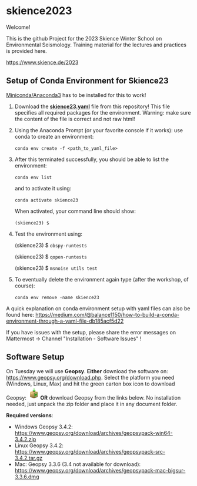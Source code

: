 # skience2023

Welcome!

This is the github Project for the 2023 Skience Winter School on Environmental Seismology. Training material for the lectures and practices is provided here.

https://www.skience.de/2023


## Setup of Conda Environment for Skience23

[Miniconda/Anaconda3](https://docs.conda.io/en/latest/miniconda.html) has to be installed for this to work!

1) Download the [__skience23.yaml__](https://raw.githubusercontent.com/heinerigel/skience2023/main/skience23.yaml) file from this repository! This file specifies all required packages for the environment. Warning: make sure the content of the file is correct and not raw html!

2) Using the Anaconda Prompt (or your favorite console if it works): use conda to create an environment: 
  
   ` conda env create -f <path_to_yaml_file> `

3) After this terminated successfully, you should be able to list the environment: 
   
   ` conda env list `
   
   and to activate it using: 
   
   ` conda activate skience23 `

   When activated, your command line should show:
   
   ` (skience23) $ `  

4) Test the environment using: 
   
   (skience23) $ ` obspy-runtests `
   
   (skience23) $ ` qopen-runtests `
   
   (skience23) $ ` msnoise utils test `
   
5) To eventually delete the environment again type (after the workshop, of course):

    ` conda env remove -name skience23 `

A quick explanation on conda environment setup with yaml files can also be found here: 
https://medium.com/@balance1150/how-to-build-a-conda-environment-through-a-yaml-file-db185acf5d22

If you have issues with the setup, please share the error messages on Mattermost -> Channel "Installation - Software Issues" !

## Software Setup 
On Tuesday we will use __Geopsy__. **Either** download the software on: https://www.geopsy.org/download.php. Select the platform you need (Windows, Linux, Max) and hit the green carton box icon to download Geopsy:  <img src="https://github.com/heinerigel/skience2023/blob/main/02_Tuesday/Afternoon/Figures/Geopsy%20download.png" width=30></img> 
__OR__ download Geopsy from the links below. No installation needed, just unpack the zip folder and place it in any document folder.

__Required versions__:
* Windows Geopsy 3.4.2: https://www.geopsy.org/download/archives/geopsypack-win64-3.4.2.zip 
* Linux Geopsy 3.4.2: https://www.geopsy.org/download/archives/geopsypack-src-3.4.2.tar.gz 
* Mac: Geopsy 3.3.6 (3.4 not available for download):  https://www.geopsy.org/download/archives/geopsypack-mac-bigsur-3.3.6.dmg 
